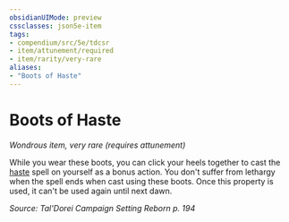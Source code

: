 ```yaml
---
obsidianUIMode: preview
cssclasses: json5e-item
tags:
- compendium/src/5e/tdcsr
- item/attunement/required
- item/rarity/very-rare
aliases: 
- "Boots of Haste"
---
```

# Boots of Haste
*Wondrous item, very rare (requires attunement)*  


While you wear these boots, you can click your heels together to cast the [haste](2-Mechanics/CLI/spells/haste.md) spell on yourself as a bonus action. You don't suffer from lethargy when the spell ends when cast using these boots. Once this property is used, it can't be used again until next dawn.

*Source: Tal'Dorei Campaign Setting Reborn p. 194*